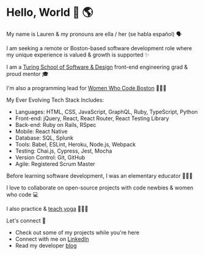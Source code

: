 # Hello, World 👋 🌎 

My name is Lauren & my pronouns are ella / her (se habla español) 🗣️ 

I am seeking a remote or Boston-based software development role where my unique experience is valued & growth is supported ✨

I am a [Turing School of Software & Design](https://turing.io/) front-end engineering grad & proud mentor 🎓️ 

I'm also a programming lead for [Women Who Code Boston](https://www.womenwhocode.com/boston) 👩🏻‍💻 

My Ever Evolving Tech Stack Includes:
- Languages: HTML, CSS, JavaScript, GraphQL, Ruby, TypeScript, Python
- Front-end: jQuery, React, React Router, React Testing Library 	
- Back-end: Ruby on Rails, RSpec 	
- Mobile: React Native
- Database: SQL, Splunk 	
- Tools: Babel, ESLint, Heroku, Node.js, Webpack 	
- Testing: Chai.js, Cypress, Jest, Mocha 	
- Version Control: Git, GitHub
- Agile: Registered Scrum Master

Before learning software development, I was an elementary educator 👩🏻‍🏫 

I love to collaborate on open-source projects with code newbies & women who code 💻 

I also practice & [teach yoga](https://app.ubindi.com/Lauren.Lucero) 🧘🏻‍♀️ 

Let's connect 🔗
  - Check out some of my projects while you're here
  - Connect with me on [LinkedIn](https://www.linkedin.com/in/laurenlucero/)
  - Read my developer [blog](https://laurenbreathes.hashnode.dev/)
